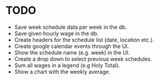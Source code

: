 # TODO

- Save week schedule data per week in the db.
- Save given hourly wage in the db.
- Create headers for the schedule list (date, location etc.).
- Create google calendar events through the UI.
- Show the schedule name (e.g. week) in the UI.
- Create a drop down to select previous week schedules.
- Sum all wages in a legend (e.g Holy Total).
- Show a chart with the weekly average.
